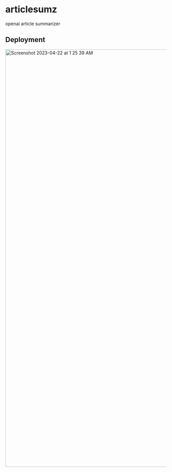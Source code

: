 # articlesumz
openai article summarizer
## Deployment
<img width="1302" alt="Screenshot 2023-04-22 at 1 25 39 AM" src="https://user-images.githubusercontent.com/113067058/233773816-b56356d9-b3ca-4b53-8bb5-226e59e08bd8.png">
